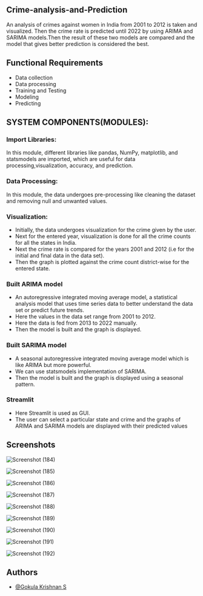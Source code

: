 ## Crime-analysis-and-Prediction
An analysis of crimes against women in India from 2001 to 2012 is taken and visualized. Then the crime rate is predicted until 2022 by using ARIMA and SARIMA models.Then the result of these two models are compared and the model that gives better prediction is considered the best.

## Functional Requirements
- Data collection
- Data processing
- Training and Testing
- Modeling
- Predicting

## SYSTEM COMPONENTS(MODULES):
### Import Libraries: 
In this module, different libraries like pandas, NumPy, matplotlib, and statsmodels are imported, which are useful for data processing,visualization, accuracy, and prediction.

### Data Processing:
In this module, the data undergoes pre-processing like cleaning the dataset and removing null and unwanted values.

### Visualization:
- Initially, the data undergoes visualization for the crime given by the user.
- Next for the entered year, visualization is done for all the crime counts for all the states in India.
- Next the crime rate is compared for the years 2001 and 2012 (i.e for the initial and final data in the data set).
- Then the graph is plotted against the crime count district-wise for the entered state.

### Built ARIMA model
- An autoregressive integrated moving average model, a statistical 
  analysis model that uses time series data to better understand the 
  data set or predict future trends.
- Here the values in the data set range from 2001 to 2012.
- Here the data is fed from 2013 to 2022 manually.
- Then the model is built and the graph is displayed.

### Built SARIMA model
- A seasonal autoregressive integrated moving average model which is like ARIMA but more powerful.
- We can use statsmodels implementation of SARIMA.
- Then the model is built and the graph is displayed using a seasonal pattern.

### Streamlit
- Here Streamlit is used as GUI.
- The user can select a particular state and crime and the graphs of  ARIMA and SARIMA models are displayed with their predicted values


## Screenshots

![Screenshot (184)](https://user-images.githubusercontent.com/86424600/208287595-79fc0d4e-62df-42c0-97ea-ff87abc57680.png)

![Screenshot (185)](https://user-images.githubusercontent.com/86424600/208287596-16177fea-21d9-4b76-9fbd-8e70cfd7b593.png)

![Screenshot (186)](https://user-images.githubusercontent.com/86424600/208287599-a4bd6cb5-7b1d-4e19-adb1-30b2376198be.png)

![Screenshot (187)](https://user-images.githubusercontent.com/86424600/208287602-9c3ccdeb-5fc0-4bc4-a1dd-dc16f27dfdb0.png)

![Screenshot (188)](https://user-images.githubusercontent.com/86424600/208287609-49453e63-2ce7-4b4b-80c7-5a064f1481d3.png)

![Screenshot (189)](https://user-images.githubusercontent.com/86424600/208287612-9e727b99-4c66-4b24-8e64-e0661bfaacae.png)

![Screenshot (190)](https://user-images.githubusercontent.com/86424600/208287615-5ac45e58-2ccf-426b-ac89-f6d1e206808c.png)

![Screenshot (191)](https://user-images.githubusercontent.com/86424600/208287619-c76d4651-909e-4559-a415-a6066966a873.png)

![Screenshot (192)](https://user-images.githubusercontent.com/86424600/208287626-d7558cba-472e-4492-b5a6-59523ac88114.png)

## Authors
- [@Gokula Krishnan S](https://github.com/Gokula9965)
